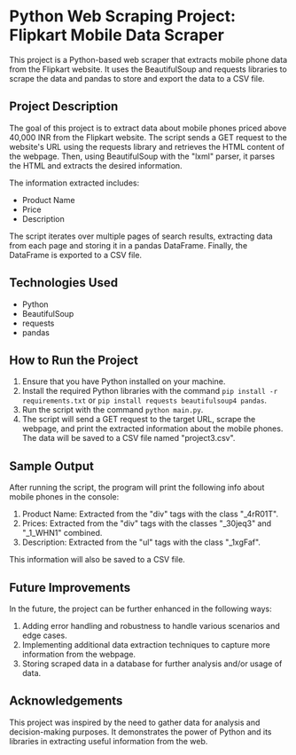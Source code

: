 # Python Web Scraping Project: Flipkart Mobile Data Scraper

This project is a Python-based web scraper that extracts mobile phone data from the Flipkart website. It uses the BeautifulSoup and requests libraries to scrape the data and pandas to store and export the data to a CSV file.

## Project Description

The goal of this project is to extract data about mobile phones priced above 40,000 INR from the Flipkart website. The script sends a GET request to the website's URL using the requests library and retrieves the HTML content of the webpage. Then, using BeautifulSoup with the "lxml" parser, it parses the HTML and extracts the desired information.

The information extracted includes:

- Product Name
- Price
- Description

The script iterates over multiple pages of search results, extracting data from each page and storing it in a pandas DataFrame. Finally, the DataFrame is exported to a CSV file.

## Technologies Used

- Python
- BeautifulSoup
- requests
- pandas

## How to Run the Project

1. Ensure that you have Python installed on your machine.
2. Install the required Python libraries with the command `pip install -r requirements.txt` or `pip install requests beautifulsoup4 pandas`.
3. Run the script with the command `python main.py`.
4. The script will send a GET request to the target URL, scrape the webpage, and print the extracted information about the mobile phones. The data will be saved to a CSV file named "project3.csv".

## Sample Output

After running the script, the program will print the following info about mobile phones in the console:

1. Product Name: Extracted from the "div" tags with the class "_4rR01T".
2. Prices: Extracted from the "div" tags with the classes "_30jeq3" and "_1_WHN1" combined.
3. Description: Extracted from the "ul" tags with the class "_1xgFaf".

This information will also be saved to a CSV file.

## Future Improvements

In the future, the project can be further enhanced in the following ways:

1. Adding error handling and robustness to handle various scenarios and edge cases.
2. Implementing additional data extraction techniques to capture more information from the webpage.
3. Storing scraped data in a database for further analysis and/or usage of data.

## Acknowledgements

This project was inspired by the need to gather data for analysis and decision-making purposes. It demonstrates the power of Python and its libraries in extracting useful information from the web.
